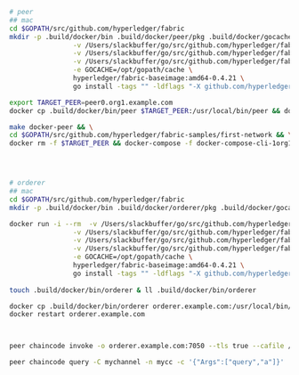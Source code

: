
```bash
# peer
## mac
cd $GOPATH/src/github.com/hyperledger/fabric
mkdir -p .build/docker/bin .build/docker/peer/pkg .build/docker/gocache && docker run -i --rm  -v /Users/slackbuffer/go/src/github.com/hyperledger/fabric:/opt/gopath/src/github.com/hyperledger/fabric -w /opt/gopath/src/github.com/hyperledger/fabric \
                -v /Users/slackbuffer/go/src/github.com/hyperledger/fabric/.build/docker/bin:/opt/gopath/bin \
                -v /Users/slackbuffer/go/src/github.com/hyperledger/fabric/.build/docker/peer/pkg:/opt/gopath/pkg \
                -v /Users/slackbuffer/go/src/github.com/hyperledger/fabric/.build/docker/gocache:/opt/gopath/cache \
                -e GOCACHE=/opt/gopath/cache \
                hyperledger/fabric-baseimage:amd64-0.4.21 \
                go install -tags "" -ldflags "-X github.com/hyperledger/fabric/common/metadata.Version=1.4.10 -X github.com/hyperledger/fabric/common/metadata.CommitSHA=a40f9d277 -X github.com/hyperledger/fabric/common/metadata.BaseVersion=0.4.21 -X github.com/hyperledger/fabric/common/metadata.BaseDockerLabel=org.hyperledger.fabric -X github.com/hyperledger/fabric/common/metadata.DockerNamespace=hyperledger -X github.com/hyperledger/fabric/common/metadata.BaseDockerNamespace=hyperledger" github.com/hyperledger/fabric/peer && touch .build/docker/bin/peer && ll .build/docker/bin/peer

export TARGET_PEER=peer0.org1.example.com
docker cp .build/docker/bin/peer $TARGET_PEER:/usr/local/bin/peer && docker cp .build/docker/bin/peer cli:/usr/local/bin/peer && docker restart $TARGET_PEER

make docker-peer && \
cd $GOPATH/src/github.com/hyperledger/fabric-samples/first-network && \
docker rm -f $TARGET_PEER && docker-compose -f docker-compose-cli-1org1peer.yaml up -d $TARGET_PEER




# orderer
## mac
cd $GOPATH/src/github.com/hyperledger/fabric
mkdir -p .build/docker/bin .build/docker/orderer/pkg .build/docker/gocache 

docker run -i --rm  -v /Users/slackbuffer/go/src/github.com/hyperledger/fabric:/opt/gopath/src/github.com/hyperledger/fabric -w /opt/gopath/src/github.com/hyperledger/fabric \
                -v /Users/slackbuffer/go/src/github.com/hyperledger/fabric/.build/docker/bin:/opt/gopath/bin \
                -v /Users/slackbuffer/go/src/github.com/hyperledger/fabric/.build/docker/orderer/pkg:/opt/gopath/pkg \
                -v /Users/slackbuffer/go/src/github.com/hyperledger/fabric/.build/docker/gocache:/opt/gopath/cache \
                -e GOCACHE=/opt/gopath/cache \
                hyperledger/fabric-baseimage:amd64-0.4.21 \
                go install -tags "" -ldflags "-X github.com/hyperledger/fabric/common/metadata.Version=1.4.10 -X github.com/hyperledger/fabric/common/metadata.CommitSHA=a40f9d277 -X github.com/hyperledger/fabric/common/metadata.BaseVersion=0.4.21 -X github.com/hyperledger/fabric/common/metadata.BaseDockerLabel=org.hyperledger.fabric -X github.com/hyperledger/fabric/common/metadata.DockerNamespace=hyperledger -X github.com/hyperledger/fabric/common/metadata.BaseDockerNamespace=hyperledger" github.com/hyperledger/fabric/orderer
                
touch .build/docker/bin/orderer & ll .build/docker/bin/orderer

docker cp .build/docker/bin/orderer orderer.example.com:/usr/local/bin/orderer
docker restart orderer.example.com



peer chaincode invoke -o orderer.example.com:7050 --tls true --cafile /opt/gopath/src/github.com/hyperledger/fabric/peer/crypto/ordererOrganizations/example.com/orderers/orderer.example.com/msp/tlscacerts/tlsca.example.com-cert.pem -C mychannel -n mycc --peerAddresses peer0.org1.example.com:7051 --tlsRootCertFiles /opt/gopath/src/github.com/hyperledger/fabric/peer/crypto/peerOrganizations/org1.example.com/peers/peer0.org1.example.com/tls/ca.crt -c '{"Args":["invoke","a","b","10"]}'

peer chaincode query -C mychannel -n mycc -c '{"Args":["query","a"]}'
```


<!-- 
# Hyperledger Fabric [![join the chat][rocketchat-image]][rocketchat-url]

[rocketchat-url]: https://chat.hyperledger.org/channel/fabric
[rocketchat-image]: https://open.rocket.chat/images/join-chat.svg

[![Build Status](https://dev.azure.com/Hyperledger/Fabric/_apis/build/status/Merge?branchName=release-1.4)](https://dev.azure.com/Hyperledger/Fabric/_build/latest?definitionId=51&branchName=release-1.4)
[![CII Best Practices](https://bestpractices.coreinfrastructure.org/projects/955/badge)](https://bestpractices.coreinfrastructure.org/projects/955)
[![Go Report Card](https://goreportcard.com/badge/github.com/hyperledger/fabric)](https://goreportcard.com/report/github.com/hyperledger/fabric)
[![GoDoc](https://godoc.org/github.com/hyperledger/fabric?status.svg)](https://godoc.org/github.com/hyperledger/fabric)
[![Documentation Status](https://readthedocs.org/projects/hyperledger-fabric/badge/?version=release-1.4)](http://hyperledger-fabric.readthedocs.io/en/release-1.4/?badge=release-1.4)

**Note:** This is a **read-only mirror** of the formal [Gerrit](https://gerrit.hyperledger.org/r/#/admin/projects/fabric) repository,
where active development is ongoing. Issue tracking is handled in [Jira](https://jira.hyperledger.org/secure/Dashboard.jspa?selectPageId=10104).

This project is an _Active_ Hyperledger project. For more information on the history of this project see the [Fabric wiki page](https://wiki.hyperledger.org/display/fabric). Information on what _Active_ entails can be found in
the [Hyperledger Project Lifecycle document](https://wiki.hyperledger.org/display/HYP/Project+Lifecycle).
Hyperledger Fabric is a platform for distributed ledger solutions, underpinned
by a modular architecture delivering high degrees of confidentiality,
resiliency, flexibility and scalability. It is designed to support pluggable
implementations of different components, and accommodate the complexity and
intricacies that exist across the economic ecosystem.

Hyperledger Fabric delivers a uniquely elastic and extensible architecture,
distinguishing it from alternative blockchain solutions. Planning for the
future of enterprise blockchain requires building on top of a fully-vetted,
open source architecture; Hyperledger Fabric is your starting point.

## Releases

Fabric releases and release notes can be found on the [GitHub releases page](https://github.com/hyperledger/fabric/releases).

Please visit the [Hyperledger Fabric Jira dashboard](https://jira.hyperledger.org/secure/Dashboard.jspa?selectPageId=10104) for our release roadmap.
We plan on a quarterly release cadence, delivering on a scoped set of themes and select features.
Unless specified otherwise, all releases will be upgradable from the prior minor release.

## Documentation, Getting Started and Developer Guides

Please visit our
online documentation for
information on getting started using and developing with the fabric, SDK and chaincode:
- [v1.4](http://hyperledger-fabric.readthedocs.io/en/release-1.4/)
- [v1.3](http://hyperledger-fabric.readthedocs.io/en/release-1.3/)
- [v1.2](http://hyperledger-fabric.readthedocs.io/en/release-1.2/)
- [v1.1](http://hyperledger-fabric.readthedocs.io/en/release-1.1/)
- [v1.0](http://hyperledger-fabric.readthedocs.io/en/release-1.0/)
- [master branch (development)](http://hyperledger-fabric.readthedocs.io/en/master/)

It's recommended for first-time users to begin by going through the Getting Started section of the documentation in order to gain familiarity with the Hyperledger Fabric components and the basic transaction flow.

## Contributing

We welcome contributions to the Hyperledger Fabric project in many forms.
There’s always plenty to do! Check [the documentation on how to contribute to this project](http://hyperledger-fabric.readthedocs.io/en/latest/CONTRIBUTING.html)
for the full details.

## Testing
Check [the documentation](testingInfo.rst) for information on the testing structure that the project follows.

## Community

[Hyperledger Community](https://www.hyperledger.org/community)

[Hyperledger mailing lists and archives](http://lists.hyperledger.org/)

[Hyperledger Chat](http://chat.hyperledger.org/channel/fabric)

[Hyperledger Fabric Issue Tracking (JIRA)](https://jira.hyperledger.org/secure/Dashboard.jspa?selectPageId=10104)

[Hyperledger Fabric Wiki](https://wiki.hyperledger.org/display/Fabric)

[Hyperledger Wiki](https://wiki.hyperledger.org/)

[Hyperledger Code of Conduct](https://wiki.hyperledger.org/display/HYP/Hyperledger+Code+of+Conduct)

[Community Calendar](https://wiki.hyperledger.org/display/HYP/Calendar+of+Public+Meetings)

## License <a name="license"></a>

Hyperledger Project source code files are made available under the Apache License, Version 2.0 (Apache-2.0), located in the [LICENSE](LICENSE) file. Hyperledger Project documentation files are made available under the Creative Commons Attribution 4.0 International License (CC-BY-4.0), available at http://creativecommons.org/licenses/by/4.0/. -->
